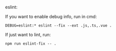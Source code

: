 eslint:

If you want to enable debug info, run in cmd:
```shell
DEBUG=eslint:* eslint --fix --ext .js,.ts,.vue .
```

If just want to lint, run:
```
npm run eslint-fix -- .
```

